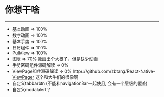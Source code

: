 # 你想干啥

***

- 基本动画 => 100%
- 数字动画 => 100%
- 基本手势 => 100%
- 日历组件 => 100%
- PullView => 100%
- 图表 => 70% 能画出个大概了，但是缺少动画
- 手势密码组件源码解读 => 0%
- ViewPage组件源码解读 => 0% https://github.com/zbtang/React-Native-ViewPager 这个和大牛们的很像啊
- 自定义tabbarbtn (不能和navigationBar一起使用, 会有一个层级的覆盖)
- 自定义modalalert？
